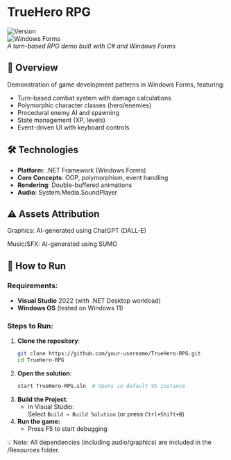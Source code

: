 # TrueHero RPG  
![Version](https://img.shields.io/badge/version-1.0.0--demo-orange)  
![Windows Forms](https://img.shields.io/badge/-Windows%20Forms-0078D7?logo=.net)  
*A turn-based RPG demo built with C# and Windows Forms*

## 📌 Overview
Demonstration of game development patterns in Windows Forms, featuring:
- Turn-based combat system with damage calculations
- Polymorphic character classes (hero/enemies)
- Procedural enemy AI and spawning
- State management (XP, levels)
- Event-driven UI with keyboard controls

## 🛠️ Technologies
- **Platform**: .NET Framework (Windows Forms)
- **Core Concepts**: OOP, polymorphism, event handling
- **Rendering**: Double-buffered animations
- **Audio**: System.Media.SoundPlayer

## ⚠️ Assets Attribution
Graphics: AI-generated using ChatGPT (DALL-E)

Music/SFX: AI-generated using SUMO 

## 🚀 How to Run

### Requirements:
- **Visual Studio** 2022 (with .NET Desktop workload)
- **Windows OS** (tested on Windows 11)

### Steps to Run:
1. **Clone the repository**:
   ```bash
   git clone https://github.com/your-username/TrueHero-RPG.git
   cd TrueHero-RPG
2. **Open the solution**:
   ```bash
   start TrueHero-RPG.sln  # Opens in default VS instance
3. **Build the Project**:
   - In Visual Studio:  
     Select `Build → Build Solution` (or press `Ctrl+Shift+B`)
4. **Run the game:**
    - Press F5 to start debugging

💡 Note: All dependencies (including audio/graphics) are included in the /Resources folder.
